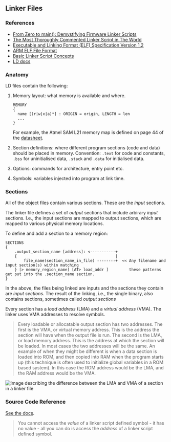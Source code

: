 ## Linker Files


### References
* [From Zero to main(): Demystifying Firmware Linker Scripts](https://interrupt.memfault.com/blog/how-to-write-linker-scripts-for-firmware)
* [The Most Thoroughly Commented Linker Script in The World](https://github.com/wntrblm/Castor_and_Pollux/blob/main/firmware/scripts/samd21g18a.ld)
* [Executable and Linking Format (ELF) Specification Version 1.2](https://refspecs.linuxbase.org/elf/elf.pdf)
* [ARM ELF File Format](https://developer.arm.com/documentation/dui0101/a/)
* [Basic Linker Script Concepts](https://sourceware.org/binutils/docs/ld/Basic-Script-Concepts.html)
* [LD docs](https://sourceware.org/binutils/docs/ld/index.html)


### Anatomy

LD files contain the following:

1. Memory layout: what memory is available and where. 
   
   ```
   MEMORY
   {
     name [(r|w|x|a)*] : ORIGIN = origin, LENGTH = len
     ...
   }
   ```

   For example, the Atmel SAM L21 memory map is defined on page 44 of the [datasheet](https://www.farnell.com/datasheets/2014285.pdf).

2. Section definitions: where different program sections (code and data) should be placed in memory.
   Convention: `.text` for code and constants, `.bss` for uninitialised data, `.stack` and `.data` for initialised data.
3. Options: commands for architecture, entry point etc.
4. Symbols: variables injected into program at link time.

### Sections

All of the object files contain various sections. These are the *input* sections.

The linker file defines a set of *output* sections that include arbirary *input* sections. I.e., the input sections are mapped to output sections, which are mapped to various physical memory locations.

To define and add a section to a memory region:

```
SECTIONS
{
    .output_section_name [address]: <-----------+
    {                                           |
        file_name(section_name_in_file) --------+  << Any filename and input section(s) within matching
    } [> memory_region_name] [AT> load_addr ]         these patterns get put into the .section_name section.
}
```

In the above, the files being linked are inputs and the sections they contain are *input sections*. The result of the linking, i.e., the single binary, also contains sections, sometimes called *output sections*

Every section has a *load address* (LMA) and a *virtual address* (VMA). The linker uses VMA addresses to resolve symbols.

> Every loadable or allocatable output section has two addresses. The first is the VMA, or virtual memory address. This is the address the section will have when the output file is run. The second is the LMA, or load memory address. This is the address at which the section will be loaded. In most cases the two addresses will be the same. An example of when they might be different is when a data section is loaded into ROM, and then copied into RAM when the program starts up (this technique is often used to initialize global variables in a ROM based system). In this case the ROM address would be the LMA, and the RAM address would be the VMA.


![Image describing the difference between the LMA and VMA of a section in a linker file](##IMG_DIR##/linker_file_vma_vs_lma.png)


### Source Code Reference
[See the docs](https://sourceware.org/binutils/docs/ld/Source-Code-Reference.html).

> You cannot access the *value* of a linker script defined symbol - it has no value - all you can do is access the *address* of a linker script defined symbol.

